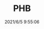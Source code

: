 ﻿---
layout: post 
title: PHB
tags: PHB
categories: housing-terminal
overview: 
series: PHB
part_number: 0542-1
thumb_img: 
image: static/202106/542-20210605.jpg
date: 2021/6/5 9:55:06
---



